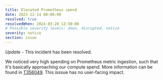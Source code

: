 ```yaml
---
title: Elevated Prometheus spend
date: 2023-12-14 00:00:00
resolved: true
resolvedWhen: 2024-03-28 12:50:00
# Possible severity levels: down, disrupted, notice
severity: notice
section: issue
---
```


*Update* - This incident has been resolved.

We noticed very high spending on Prometheus metric ingestion, such that it's basically approaching our compute spend.
More information can be found in [T356049](https://phabricator.wikimedia.org/T356049).
This isssue has no user-facing impact.
